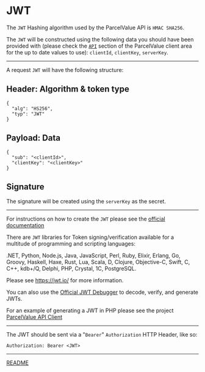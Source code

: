 # JWT

The `JWT` Hashing algorithm used by the ParcelValue API is `HMAC SHA256`.

The `JWT` will be constructed using the following data you should have been provided with (please check the [`API`](https://my.parcelvalue.eu) section of the ParcelValue client area for the up to date values to use): `clientId`, `clientKey`, `serverKey`.

---

A request `JWT` will have the following structure:

## Header: Algorithm & token type
```
{
  "alg": "HS256",
  "typ": "JWT"
}
```

## Payload: Data
```
{
  "sub": "<clientId>",
  "clientKey": "<clientKey>"
}
```

## Signature

The signature will be created using the `serverKey` as the secret.

---

For instructions on how to create the `JWT` please see the [official documentation](https://jwt.io/introduction/)

There are `JWT` libraries for Token signing/verification available for a multitude of programming and scripting languages:

.NET, Python, Node.js, Java, JavaScript, Perl, Ruby, Elixir, Erlang, Go, Groovy, Haskell, Haxe, Rust, Lua, Scala, D, Clojure, Objective-C, Swift, C, C++, kdb+/Q, Delphi, PHP, Crystal, 1C, PostgreSQL.  

Please see https://jwt.io/ for more information.

You can also use the [Official JWT Debugger](https://jwt.io/) to decode, verify, and generate JWTs.

For an example of generating a JWT in PHP please see the project [ParcelValue API Client](https://github.com/parcelvalue/api-client)

---

The JWT should be sent via a "`Bearer`" `Authorization` HTTP Header, like so:

```
Authorization: Bearer <JWT>
```

---

[README](../README.md)
